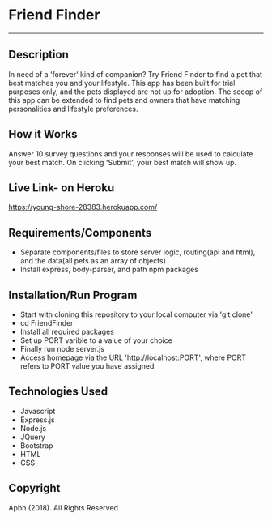 # Friend Finder
***

## Description
In need of a 'forever' kind of companion? Try Friend Finder to find a pet that best matches you and your lifestyle. This app has been built for trial purposes only, and the pets displayed are not up for adoption. The scoop of this app can be extended to find pets and owners that have matching personalities and lifestyle preferences.

## How it Works
Answer 10 survey questions and your responses will be used to calculate your best match. On clicking 'Submit', your best match will show up.

## Live Link- on Heroku
https://young-shore-28383.herokuapp.com/


## Requirements/Components
* Separate components/files to store server logic, routing(api and html), and the data(all pets as an array of objects)
* Install express, body-parser, and path npm packages 

## Installation/Run Program
* Start with cloning this repository to your local computer via 'git clone'
* cd FriendFinder
* Install all required packages
* Set up PORT varible to a value of your choice
* Finally run node server.js
* Access homepage via the URL 'http://localhost:PORT', where PORT refers to PORT value you have assigned

## Technologies Used
* Javascript
* Express.js
* Node.js
* JQuery
* Bootstrap
* HTML
* CSS

## Copyright
Apbh (2018). All Rights Reserved

